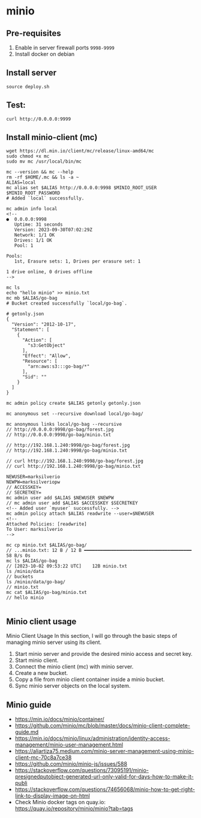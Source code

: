 # minio

## Pre-requisites
1. Enable in server firewall ports `9998-9999`
2. Install docker on debian

## Install server
`source deploy.sh`

## Test: 
`curl http://0.0.0.0:9999`

## Install minio-client (mc)
```
wget https://dl.min.io/client/mc/release/linux-amd64/mc
sudo chmod +x mc
sudo mv mc /usr/local/bin/mc

mc --version && mc --help
rm -rf $HOME/.mc && ls -a ~
ALIAS=local
mc alias set $ALIAS http://0.0.0.0:9998 $MINIO_ROOT_USER $MINIO_ROOT_PASSWORD
# Added `local` successfully.

mc admin info local
<!-- 
●  0.0.0.0:9998
   Uptime: 31 seconds
   Version: 2023-09-30T07:02:29Z
   Network: 1/1 OK
   Drives: 1/1 OK
   Pool: 1

Pools:
   1st, Erasure sets: 1, Drives per erasure set: 1

1 drive online, 0 drives offline 
-->

mc ls
echo "hello minio" >> minio.txt
mc mb $ALIAS/go-bag
# Bucket created successfully `local/go-bag`.

# getonly.json
{
  "Version": "2012-10-17",
  "Statement": [
	{
	  "Action": [
		"s3:GetObject"
	  ],
	  "Effect": "Allow",
	  "Resource": [
		"arn:aws:s3:::go-bag/*"
	  ],
	  "Sid": ""
	}
  ]
}

mc admin policy create $ALIAS getonly getonly.json

mc anonymous set --recursive download local/go-bag/

mc anonymous links local/go-bag --recursive
// http://0.0.0.0:9998/go-bag/forest.jpg
// http://0.0.0.0:9998/go-bag/minio.txt

// http://192.168.1.240:9998/go-bag/forest.jpg
// http://192.168.1.240:9998/go-bag/minio.txt

// curl http://192.168.1.240:9998/go-bag/forest.jpg
// curl http://192.168.1.240:9998/go-bag/minio.txt

NEWUSER=marksilverio
NEWPW=marksilveriopw
// ACCESSKEY=
// SECRETKEY=
mc admin user add $ALIAS $NEWUSER $NEWPW
// mc admin user add $ALIAS $ACCESSKEY $SECRETKEY
<!-- Added user `myuser` successfully. -->
mc admin policy attach $ALIAS readwrite --user=$NEWUSER
<!-- 
Attached Policies: [readwrite]
To User: marksilverio
-->

mc cp minio.txt $ALIAS/go-bag/
// ...minio.txt: 12 B / 12 B ━━━━━━━━━━━━━━━━━━━━━━━━━━━━━━━━━━━━━━━━ 58 B/s 0s
mc ls $ALIAS/go-bag
// [2023-10-02 09:53:22 UTC]    12B minio.txt
ls /minio/data
// buckets
ls /minio/data/go-bag/
// minio.txt
mc cat $ALIAS/go-bag/minio.txt
// hello minio


```

## Minio client usage
Minio Client Usage
In this section, I will go through the basic steps of managing minio server using its client.

1. Start minio server and provide the desired minio access and secret key.
2. Start minio client.
3. Connect the minio client (mc) with minio server.
4. Create a new bucket.
5. Copy a file from minio client container inside a minio bucket.
6. Sync minio server objects on the local system.


## Minio guide
- https://min.io/docs/minio/container/
- https://github.com/minio/mc/blob/master/docs/minio-client-complete-guide.md
- https://min.io/docs/minio/linux/administration/identity-access-management/minio-user-management.html
- https://aliartiza75.medium.com/minio-server-management-using-minio-client-mc-70c8a7ce38
- https://github.com/minio/minio-js/issues/588
- https://stackoverflow.com/questions/73095191/minio-presignedputobject-generated-url-only-valid-for-days-how-to-make-it-publi
- https://stackoverflow.com/questions/74656068/minio-how-to-get-right-link-to-display-image-on-html
- Check Minio docker tags on quay.io: https://quay.io/repository/minio/minio?tab=tags